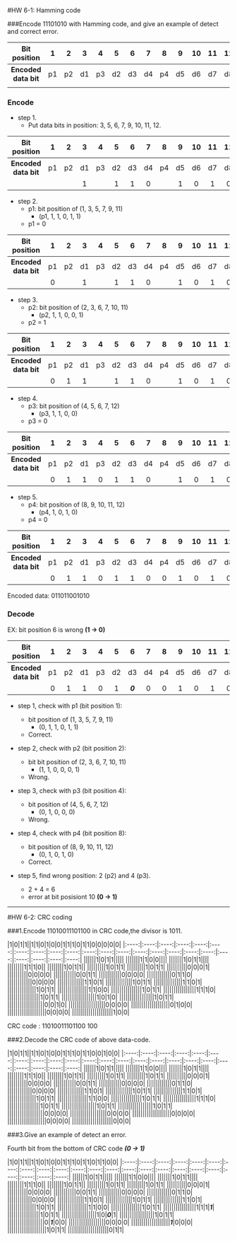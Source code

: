 
#HW 6-1: Hamming code




###Encode 11101010 with Hamming code, and give an example of detect and correct error.

|Bit position|1|2|3|4|5|6|7|8|9|10|11|12|
|:----:|:----:|:----:|:----:|:----:|:----:|:----:|:----:|:----:|:----:|:----:|:----:|:----:|
|__Encoded data bit__|p1|p2|d1|p3|d2|d3|d4|p4|d5|d6|d7|d8|
||||||||||||||

### Encode
- step 1. 
  - Put data bits in position: 3, 5, 6, 7, 9, 10, 11, 12.

|Bit position|1|2|3|4|5|6|7|8|9|10|11|12|
|:----:|:----:|:----:|:----:|:----:|:----:|:----:|:----:|:----:|:----:|:----:|:----:|:----:|
|__Encoded data bit__|p1|p2|d1|p3|d2|d3|d4|p4|d5|d6|d7|d8|
||||1||1|1|0||1|0|1|0|

- step 2.
  - p1: bit position of (1, 3, 5, 7, 9, 11)
    - (p1, 1, 1, 0, 1, 1)
  - p1 = 0
  
|Bit position|1|2|3|4|5|6|7|8|9|10|11|12|
|:----:|:----:|:----:|:----:|:----:|:----:|:----:|:----:|:----:|:----:|:----:|:----:|:----:|
|__Encoded data bit__|p1|p2|d1|p3|d2|d3|d4|p4|d5|d6|d7|d8|
||0||1||1|1|0||1|0|1|0|

- step 3. 
  - p2: bit position of (2, 3, 6, 7, 10, 11)
    - (p2, 1, 1, 0, 0, 1)
  - p2 = 1
  
|Bit position|1|2|3|4|5|6|7|8|9|10|11|12|
|:----:|:----:|:----:|:----:|:----:|:----:|:----:|:----:|:----:|:----:|:----:|:----:|:----:|
|__Encoded data bit__|p1|p2|d1|p3|d2|d3|d4|p4|d5|d6|d7|d8|
||0|1|1||1|1|0||1|0|1|0|

- step 4. 
  - p3: bit position of (4, 5, 6, 7, 12)
    - (p3, 1, 1, 0, 0)
  - p3 = 0
  
|Bit position|1|2|3|4|5|6|7|8|9|10|11|12|
|:----:|:----:|:----:|:----:|:----:|:----:|:----:|:----:|:----:|:----:|:----:|:----:|:----:|
|__Encoded data bit__|p1|p2|d1|p3|d2|d3|d4|p4|d5|d6|d7|d8|
||0|1|1|0|1|1|0||1|0|1|0|

- step 5. 
  - p4: bit position of (8, 9, 10, 11, 12)
    - (p4, 1, 0, 1, 0)
  - p4 = 0
  
|Bit position|1|2|3|4|5|6|7|8|9|10|11|12|
|:----:|:----:|:----:|:----:|:----:|:----:|:----:|:----:|:----:|:----:|:----:|:----:|:----:|
|__Encoded data bit__|p1|p2|d1|p3|d2|d3|d4|p4|d5|d6|d7|d8|
||0|1|1|0|1|1|0|0|1|0|1|0|

Encoded data: 011011001010


### Decode

EX: bit position 6 is wrong __(1 -> 0)__

|Bit position|1|2|3|4|5|6|7|8|9|10|11|12|
|:----:|:----:|:----:|:----:|:----:|:----:|:----:|:----:|:----:|:----:|:----:|:----:|:----:|
|__Encoded data bit__|p1|p2|d1|p3|d2|d3|d4|p4|d5|d6|d7|d8|
||0|1|1|0|1|___0___|0|0|1|0|1|0|

- step 1, check with p1 (bit position 1):
  - bit position of (1, 3, 5, 7, 9, 11)
    - (0, 1, 1, 0, 1, 1)
  - Correct.

- step 2, check with p2 (bit position 2):
  - bit bit position of (2, 3, 6, 7, 10, 11)
    - (1, 1, 0, 0, 0, 1)
  - Wrong.

- step 3, check with p3 (bit position 4):
  - bit position of (4, 5, 6, 7, 12)
    - (0, 1, 0, 0, 0)
  - Wrong.
 
- step 4, check with p4 (bit position 8):
  - bit position of (8, 9, 10, 11, 12)
    - (0, 1, 0, 1, 0)
  - Correct.

- step 5, find wrong position: 2 (p2) and 4 (p3).
  - 2 + 4 = 6
  - error at bit posisiont 10 __(0 -> 1)__
  
  
***


#HW 6-2: CRC coding


###1.Encode 11010011101100 in CRC code,the divisor is 1011.



|1|0|1|1||1|1|0|1|0|0|1|1|1|0|1|1|0|0|0|0|0|
|:----:|:----:|:----:|:----:|:----:|:----:|:----:|:----:|:----:|:----:|:----:|:----:|:----:|:----:|:----:|:----:|:----:|:----:|:----:|:----:|:----:|:----:|:----:|
||||||1|0|1|1|||||
|||||||1|1|0|0||||
|||||||1|0|1|1||||
||||||||1|1|1|0||
||||||||1|0|1|1||
|||||||||1|0|1|1|
|||||||||1|0|1|1|
||||||||||0|0|0|1|
||||||||||0|0|0|0|
|||||||||||0|0|1|1|
|||||||||||0|0|0|0|
||||||||||||0|1|1|0|
||||||||||||0|0|0|0|
|||||||||||||1|1|0|1|
|||||||||||||1|0|1|1|
||||||||||||||1|1|0|1|
||||||||||||||1|0|1|1|
|||||||||||||||1|1|0|0|
|||||||||||||||1|0|1|1|
||||||||||||||||1|1|1|0|
||||||||||||||||1|0|1|1|
|||||||||||||||||1|0|1|0|
|||||||||||||||||1|0|1|1|
||||||||||||||||||0|0|1|0|
||||||||||||||||||0|0|0|0|
|||||||||||||||||||0|1|0|0|
|||||||||||||||||||0|0|0|0|
||||||||||||||||||||1|0|0|

CRC code : 11010011101100 100


###2.Decode the CRC code of above data-code.

|1|0|1|1||1|1|0|1|0|0|1|1|1|0|1|1|0|0|1|0|0|
|:----:|:----:|:----:|:----:|:----:|:----:|:----:|:----:|:----:|:----:|:----:|:----:|:----:|:----:|:----:|:----:|:----:|:----:|:----:|:----:|:----:|:----:|:----:|
||||||1|0|1|1|||||
|||||||1|1|0|0||||
|||||||1|0|1|1||||
||||||||1|1|1|0||
||||||||1|0|1|1||
|||||||||1|0|1|1|
|||||||||1|0|1|1|
||||||||||0|0|0|1|
||||||||||0|0|0|0|
|||||||||||0|0|1|1|
|||||||||||0|0|0|0|
||||||||||||0|1|1|0|
||||||||||||0|0|0|0|
|||||||||||||1|1|0|1|
|||||||||||||1|0|1|1|
||||||||||||||1|1|0|1|
||||||||||||||1|0|1|1|
|||||||||||||||1|1|0|0|
|||||||||||||||1|0|1|1|
||||||||||||||||1|1|1|0|
||||||||||||||||1|0|1|1|
|||||||||||||||||1|0|1|1|
|||||||||||||||||1|0|1|1|
||||||||||||||||||0|0|0|0|
||||||||||||||||||0|0|0|0|
|||||||||||||||||||0|0|0|0|
|||||||||||||||||||0|0|0|0|
||||||||||||||||||||0|0|0|


###3.Give an example of detect an error.


Fourth bit from the bottom of CRC code ___(0 -> 1)___

|1|0|1|1||1|1|0|1|0|0|1|1|1|0|1|1|0|1|1|0|0|
|:----:|:----:|:----:|:----:|:----:|:----:|:----:|:----:|:----:|:----:|:----:|:----:|:----:|:----:|:----:|:----:|:----:|:----:|:----:|:----:|:----:|:----:|:----:|
||||||1|0|1|1|||||
|||||||1|1|0|0||||
|||||||1|0|1|1||||
||||||||1|1|1|0||
||||||||1|0|1|1||
|||||||||1|0|1|1|
|||||||||1|0|1|1|
||||||||||0|0|0|1|
||||||||||0|0|0|0|
|||||||||||0|0|1|1|
|||||||||||0|0|0|0|
||||||||||||0|1|1|0|
||||||||||||0|0|0|0|
|||||||||||||1|1|0|1|
|||||||||||||1|0|1|1|
||||||||||||||1|1|0|1|
||||||||||||||1|0|1|1|
|||||||||||||||1|1|0|0|
|||||||||||||||1|0|1|1|
||||||||||||||||1|1|1|___1___|
||||||||||||||||1|0|1|1|
|||||||||||||||||1|0|___0___|1|
|||||||||||||||||1|0|1|1|
||||||||||||||||||0|___1___|0|0|
||||||||||||||||||0|0|0|0|
|||||||||||||||||||___1___|0|0|0|
|||||||||||||||||||1|0|1|1|
||||||||||||||||||||0|1|1|